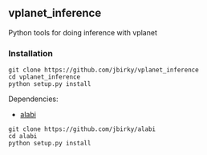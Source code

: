 ## vplanet_inference

Python tools for doing inference with vplanet

### Installation

```
git clone https://github.com/jbirky/vplanet_inference
cd vplanet_inference
python setup.py install
```

Dependencies:
- [alabi](https://github.com/jbirky/alabi)

```
git clone https://github.com/jbirky/alabi
cd alabi
python setup.py install
```